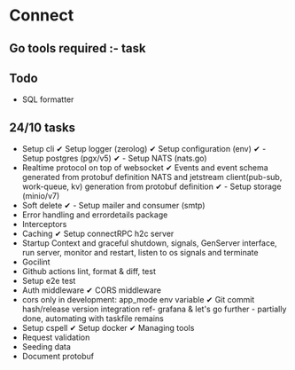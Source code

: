 # Connect

## Go tools required :- task

## Todo
- SQL formatter

## 24/10 tasks
- Setup cli
✔ Setup logger (zerolog)
✔ Setup configuration (env)
✔ - Setup postgres (pgx/v5)
✔ - Setup NATS (nats.go)
- Realtime protocol on top of websocket
✔ Events and event schema generated from protobuf definition
NATS and jetstream client(pub-sub, work-queue, kv) generation from protobuf definition
✔ - Setup storage (minio/v7)
- Soft delete
✔ - Setup mailer and consumer (smtp)
- Error handling and errordetails package
- Interceptors
- Caching
✔ Setup connectRPC h2c server
- Startup Context and graceful shutdown, signals, GenServer interface, run server, monitor and restart, listen to os signals and terminate
- Gocilint
- Github actions lint, format & diff, test
- Setup e2e test
- Auth middleware
✔ CORS middleware
- cors only in development: app_mode env variable
✔ Git commit hash/release version integration ref- grafana & let's go further - partially done, automating with taskfile remains
- Setup cspell
✔ Setup docker
✔ Managing tools
- Request validation
- Seeding data
- Document protobuf

